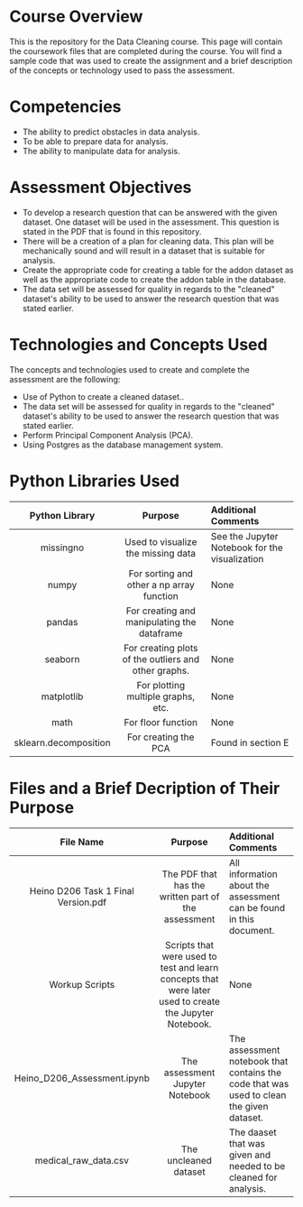 

# Course Overview

This is the repository for the Data Cleaning course. This page will contain the coursework files that are completed during the course.  You will find a sample code that was used to create the assignment and a brief description of the concepts or technology used to pass the assessment. 

# Competencies
- The ability to predict obstacles in data analysis.
- To be able to prepare data for analysis.
- The ability to manipulate data for analysis.

# Assessment Objectives
- To develop a research question that can be answered with the given dataset.  One dataset will be used in the assessment.  This question is stated in the PDF that is found in this repository.
- There will be a creation of a plan for cleaning data. This plan will be mechanically sound and will result in a dataset that is suitable for analysis.
- Create the appropriate code for creating a table for the addon dataset as well as the appropriate code to create the addon table in the database.
- The data set will be assessed for quality in regards to the "cleaned" dataset's ability to be used to answer the research question that was stated earlier.

# Technologies and Concepts Used
The concepts and technologies used to create and complete the assessment are the following:
- Use of Python to create a cleaned dataset..
- The data set will be assessed for quality in regards to the "cleaned" dataset's ability to be used to answer the research question that was stated earlier.
- Perform Principal Component Analysis (PCA).
- Using Postgres as the database management system.

# Python Libraries Used
|**Python Library**|**Purpose**|**Additional Comments**|
|:-----:|:-----:|:-----|
|missingno|Used to visualize the missing data| See the Jupyter Notebook for the visualization | None |
|numpy | For sorting and other a np array function |None|
|pandas |  For creating and manipulating the dataframe |None|
|seaborn | For creating plots of the outliers and other graphs. | None|
|matplotlib | For plotting multiple graphs, etc. | None |
| math |  For floor function| None|
| sklearn.decomposition |  For creating the PCA | Found in section E|

# Files and a Brief Decription of Their Purpose

|**File Name**|**Purpose**|**Additional Comments**|
|:-----:|:-----:|:-----|
| Heino D206 Task 1 Final Version.pdf | The PDF that has the written part of the assessment | All information about the  assessment can be found in this document. |
|Workup Scripts| Scripts that were used to test and learn concepts that were later used to create the Jupyter Notebook.| None |
|Heino_D206_Assessment.ipynb| The assessment Jupyter Notebook|The assessment notebook that contains the code that was used to clean the given dataset.|
|medical_raw_data.csv| The uncleaned dataset | The daaset that was given and needed to be cleaned for analysis. |
